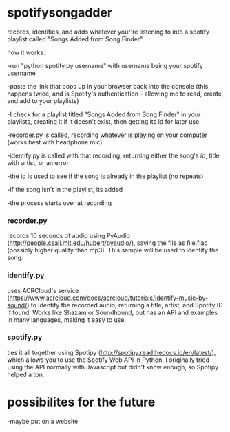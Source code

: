 # spotifysongadder
records, identifies, and adds whatever your're listening to into a spotify playlist called "Songs Added from Song Finder"

how it works:

-run "python spotify.py username" with username being your spotify username

-paste the link that pops up in your browser back into the console (this happens twice, and is Spotify's 
authentication - allowing me to read, create, and add to your playlists)

-I check for a playlist titled "Songs Added from Song Finder" in your playlists, creating it if it doesn't exist, then getting its id for later use

-recorder.py is called, recording whatever is playing on your computer (works best with headphone mic)

-identify.py is called with that recording, returning either the song's id, title with artist, or an error

-the id is used to see if the song is already in the playlist (no repeats)

-if the song isn't in the playlist, its added

-the process starts over at recording

### recorder.py
records 10 seconds of audio using PyAudio (http://people.csail.mit.edu/hubert/pyaudio/), saving the file as file.flac (possibly higher quality than mp3). This sample will be used to identify the song.

### identify.py
uses ACRCloud's service (https://www.acrcloud.com/docs/acrcloud/tutorials/identify-music-by-sound/) to identify the recorded audio, returning a title, artist, and Spotify ID if found. Works like Shazam or Soundhound, but has an API and examples in many languages, making it easy to use.

### spotify.py
ties it all together using Spotipy (http://spotipy.readthedocs.io/en/latest/), which allows you to use the Spotify Web API in Python. I originally tried using the API normally with Javascript but didn't know enough, so Spotipy helped a ton.

# possibilites for the future

-maybe put on a website 
